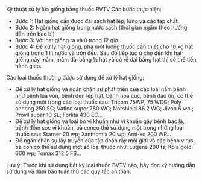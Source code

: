 Kỹ thuật xử lý lúa giống bằng thuốc BVTV
Các bước thực hiện:

* Bước 1: Hạt giống cần được đãi sạch hạt lép, lửng và các tạp chất.
* Bước 2: Ngâm hạt giống trong nước sạch (thời gian ngâm theo hướng dẫn trên bao bì)
* Bước 3: Vớt hạt giống ra và ủ trong 12 giờ.
* Bước 4: Để xử lý hạt giống, pha một lượng thuốc cần thiết cho 10 kg hạt giống trong 1 lít nước và trộn đều. Sau đó tiếp tục ủ cho đến khi hạt giống nảy mầm, mầm dài bằng ½ hạt và có rễ dài bằng hạt thì có thể tiến hành gieo.

Các loại thuốc thường được sử dụng để xử lý hạt giống:

* Để xử lý hạt giống và ngăn chặn sự phát triển của các loại nấm bệnh như bệnh lúa von, bệnh đen lép hạt, bệnh hoa cúc, bệnh đạo ôn, có thể sử dụng một trong các loại thuốc sau: Tricom 75WP, 75 WDG; Poly annong 250 SC; Vatino super 780 WG; Norshield 86.2 WG; Jivon 6 wp ; Provil super 10 SL; Forlita 430 EC...
* Để xử lý hạt giống và loại bỏ vi khuẩn như vi khuẩn gây bệnh bạc lá, bệnh đốm sọc vi khuẩn, bà concó thể sử dụng một trong những loại thuốc sau: Starner 20 wp; Xanthomix 20 wp; Anti-xo 200 WP…
* Để ngăn chặn sự lây truyền của tập đoàn rầy môi giới và các bệnh virus, bà con có thể sử dụng một số loại thuốc như: Lugens 200 fs; Kola gold 660 wp; Tomax 312.5 FS...

Lưu ý: Trước khi sử dụng bất kỳ loại thuốc BVTV nào, hãy đọc kỹ hướng dẫn sử dụng và đảm bảo tuân thủ các quy tắc an toàn.

